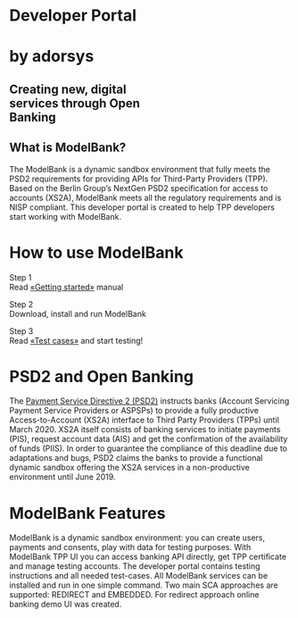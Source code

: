 <div class="hero">

# Developer Portal

# by adorsys

<div class="hero-subheader">

## Creating new, digital <br/> services through Open <br/> Banking

</div>
</div>

<div class="what-sandbox-wrapper container">

## What is ModelBank?

The ModelBank is a dynamic sandbox environment that fully meets the PSD2 requirements for providing APIs for Third-Party Providers (TPP). Based on the Berlin Group’s NextGen PSD2 specification for access to accounts (XS2A), ModelBank meets all the regulatory requirements and is NISP compliant. This developer portal is created to help TPP developers start working with ModelBank.

</div>

<div class="how-use-api">

# How to use ModelBank

<div class="steps-wrapper">

Step 1 <br/>
Read [«Getting started»](/getting-started) manual

<div class="arrow-right"></div>

Step 2 <br/>
Download, install and run ModelBank

<div class="arrow-right"></div>

Step 3 <br/>
Read [«Test cases»](/test-cases) and start testing!

</div>
  
</div>

<div class="open-banking">
<div class="divider"></div>

# PSD2 and Open Banking

The [Payment Service Directive 2 (PSD2)](https://eur-lex.europa.eu/legal-content/EN/TXT/PDF/?uri=CELEX:32015L2366&from=EN) instructs banks (Account Servicing Payment Service Providers or ASPSPs) to provide a fully productive Access-to-Account (XS2A) interface to Third Party Providers (TPPs) until March 2020. XS2A itself consists of banking services to initiate payments (PIS), request account data (AIS) and get the confirmation of the availability of funds (PIIS). In order to guarantee the compliance of this deadline due to adaptations and bugs, PSD2 claims the banks to provide a functional dynamic sandbox offering the XS2A services in a non-productive environment until June 2019.

</div>

<div class="features-text">

# ModelBank Features

ModelBank is a dynamic sandbox environment: you can create users, payments and consents, play with data for testing purposes. With ModelBank TPP UI you can access banking API directly, get TPP certificate and manage testing accounts. The developer portal contains testing instructions and all needed test-cases. All ModelBank services can be installed and run in one simple command. Two main SCA approaches are supported: REDIRECT and EMBEDDED. For redirect approach online banking demo UI was created.

</div>
